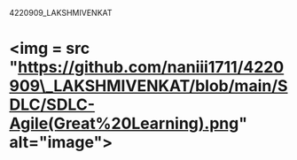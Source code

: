 4220909\_LAKSHMIVENKAT

<img = src "https://github.com/naniii1711/4220909\_LAKSHMIVENKAT/blob/main/SDLC/SDLC-Agile(Great%20Learning).png" alt="image">
===






